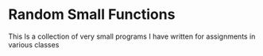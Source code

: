 # Random Small Functions
This Is a collection of very small programs I have written for assignments in various classes
